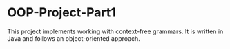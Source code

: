 # OOP-Project-Part1
This project implements working with context-free grammars. It is written in Java and follows an object-oriented approach.
